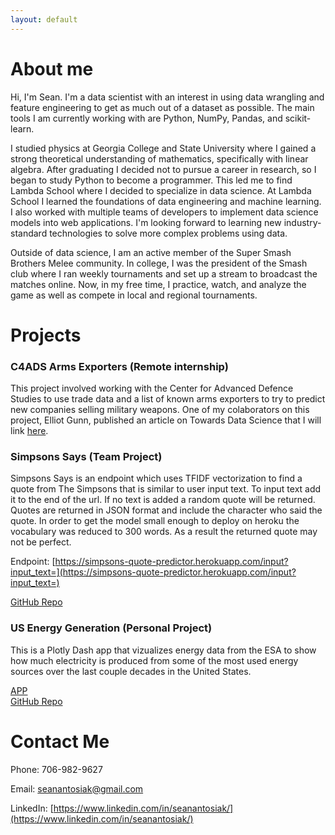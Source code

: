 ```yaml
---
layout: default
---
```


# About me

Hi, I'm Sean. I'm a data scientist with an interest in using data wrangling and feature engineering to get as much out of a dataset as possible. The main tools I am currently working with are Python, NumPy, Pandas, and scikit-learn.

I studied physics at Georgia College and State University where I gained a strong theoretical understanding of mathematics, specifically with linear algebra. After graduating I decided not to pursue a career in research, so I began to study Python to become a programmer. This led me to find Lambda School where I decided to specialize in data science. At Lambda School I learned the foundations of data engineering and machine learning. I also worked with multiple teams of developers to implement data science models into web applications. I'm looking forward to learning new industry-standard technologies to solve more complex problems using data.

Outside of data science, I am an active member of the Super Smash Brothers Melee community. In college, I was the president of the Smash club where I ran weekly tournaments and set up a stream to broadcast the matches online. Now, in my free time, I practice, watch, and analyze the game as well as compete in local and regional tournaments.


# Projects
### C4ADS Arms Exporters (Remote internship)

This project involved working with the Center for Advanced Defence Studies to use trade data and a list of known arms exporters to try to predict new companies selling military weapons. One of my colaborators on this project, Elliot Gunn, published an article on Towards Data Science that I will link [here](https://towardsdatascience.com/using-machine-learning-to-tackle-arms-proliferation-in-russian-trade-data-e457f44002c0?source=friends_link&sk=b99118751e39eb7edd42a318c40854ee).

### Simpsons Says (Team Project)

Simpsons Says is an endpoint which uses TFIDF vectorization to find a quote from The Simpsons that is similar to user input text. To input text add it to the end of the url. If no text is added a random quote will be returned. Quotes are returned in JSON format and include the character who said the quote. In order to get the model small enough to deploy on heroku the vocabulary was reduced to 300 words. As a result the returned quote may not be perfect.

Endpoint: [https://simpsons-quote-predictor.herokuapp.com/input?input_text=](https://simpsons-quote-predictor.herokuapp.com/input?input_text=)

[GitHub Repo](https://github.com/SeanAntosiak/simpsons_says_endpoint)



### US Energy Generation (Personal Project)

This is a Plotly Dash app that vizualizes energy data from the ESA to show how much electricity is produced from some of the most used energy sources over the last couple decades in the United States.

[APP](https://us-energy-generation.herokuapp.com)  
[GitHub Repo](https://github.com/SeanAntosiak/US-Energy-Generation)



# Contact Me
Phone: 706-982-9627

Email: seanantosiak@gmail.com

LinkedIn: [https://www.linkedin.com/in/seanantosiak/](https://www.linkedin.com/in/seanantosiak/)

